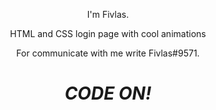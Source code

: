 <p align='center'>
I'm Fivlas.
</p>
<p align='center'>
HTML and CSS login page with cool animations
</p>
<p align='center'>For communicate with me write Fivlas#9571</a>.</p>

<h1 align='center'><i>CODE ON!</i></h1>
